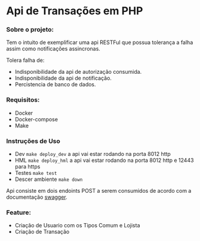 # Api de Transações em PHP

### Sobre o projeto:

Tem o intuito de exemplificar uma api RESTFul que possua tolerança a falha assim como notificações assincronas.

Tolera falha de:

- Indisponibilidade da api de autorização consumida.
- Indisponibilidade da api de notificação.
- Percistencia de banco de dados.

### Requisitos:

- Docker
- Docker-compose
- Make

### Instruções de Uso

- Dev ```make deploy_dev``` a api vai estar rodando na porta 8012 http
- HML ```make deploy_hml``` a api vai estar rodando na porta 8012 http e 12443 para https
- Testes ```make test```
- Descer ambiente ```make down```

Api consiste em dois endoints POST a serem consumidos de acordo com a documentação
[swagger](https://github.com/edsonls/desafio-back/blob/master/swagger/api.yaml).

### Feature:

- Criação de Usuario com os Tipos Comum e Lojista
- Criação de Transação

